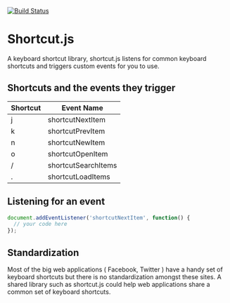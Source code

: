 [![Build Status](https://travis-ci.org/jkup/shortcut.svg?branch=master)](https://travis-ci.org/jkup/shortcut)

Shortcut.js
========

A keyboard shortcut library, shortcut.js listens for common keyboard shortcuts and triggers custom events for you to use.

## Shortcuts and the events they trigger

Shortcut | Event Name
---------|-----------
    j    | shortcutNextItem
    k    | shortcutPrevItem
    n    | shortcutNewItem
    o    | shortcutOpenItem
    /    | shortcutSearchItems
    .    | shortcutLoadItems

## Listening for an event
```js
document.addEventListener('shortcutNextItem', function() {
  // your code here
});
```

## Standardization

Most of the big web applications ( Facebook, Twitter ) have a handy set of keyboard shortcuts but there is no standardization amongst these sites. A shared library such as shortcut.js could help web applications share a common set of keyboard shortcuts.
